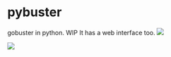 # pybuster
gobuster in python. WIP
It has a web interface too.
![](https://i.imgur.com/ljqR1kC.gif)

![](https://i.imgur.com/Yy1r31Q.gif)
